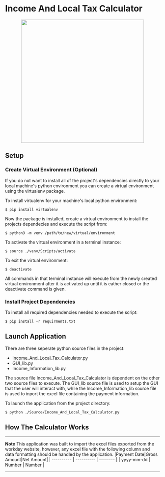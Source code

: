 # Income And Local Tax Calculator
<p align="center">
  <img width="400" height="400" src="https://user-images.githubusercontent.com/59189020/130250588-5822fd66-69de-4cea-bc11-2a2960623580.png">
</p>

## Setup
### Create Virtual Environment (Optional)
If you do not want to install all of the project's dependencies directly to your local machine's python environment you can create a virtual environment using the virtualenv package. 

To install virtualenv for your machine's local python environment:
```
$ pip install virtualenv
```
Now the package is installed, create a virtual environment to install the projects dependecies and execute the script from:
```
$ python3 -m venv /path/to/new/virtual/environment
```
To activate the virtual environment in a terminal instance:
```
$ source ./venv/Scripts/activate
```
To exit the virtual environment:
```
$ deactivate
```
All commands in that terminal instance will execute from the newly created virtual environment after it is activated up until it is eather closed or the deactivate command is given.
### Install Project Dependencies
To install all required dependencies needed to execute the script:
```
$ pip install -r requirments.txt
```
## Launch Application
There are three seperate python source files in the project:
 - Income_And_Local_Tax_Calculator.py
 - GUI_lib.py
 - Income_Information_lib.py
 
The source file Income_And_Local_Tax_Calculator is dependent on the other two source files to execute. The GUI_lib source file is used to setup the GUI that the user will interact with, while the Income_Information_lib source file is used to inport the excel file containing the payment information.

To launch the application from the project directory:
```
$ python ./Source/Income_And_Local_Tax_Calculator.py
```
 
## How The Calculator Works



---
**Note**
This application was built to import the excel files exported from the workday website, however, any excel file with the following column and data formatting should be handled by the application.
|Payment Date|Gross Amount|Net Amount|
| ---------- | ---------- | -------- |
| yyyy-mm-dd |   Number   |  Number  |

---
